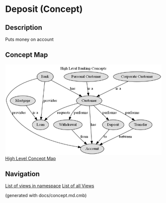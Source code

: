 # Deposit (Concept)
## Description
Puts money on account


## Concept Map
![High Level Banking Concepts](../../mybank/concepts/concept-view.png)
[High Level Concept Map](../../mybank/concepts/concept-view.md)


## Navigation
[List of views in namespace](./views-in-namespace.md)
[List of all Views](../../views.md)

(generated with docs/concept.md.cmb)
